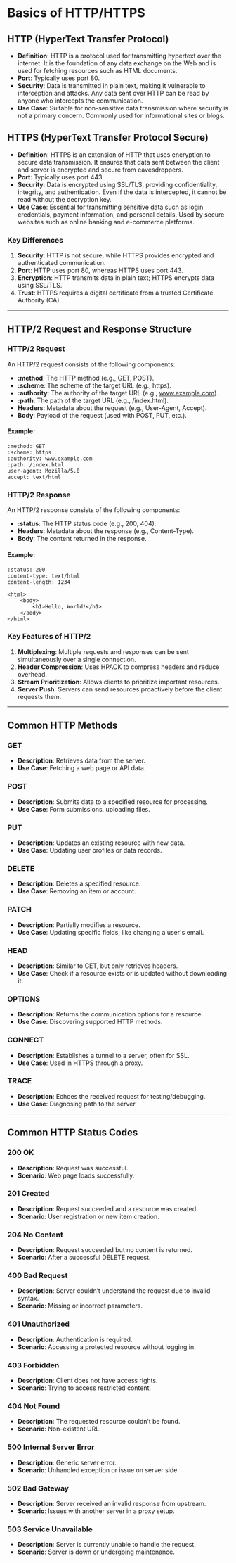 # Basics of HTTP/HTTPS

## HTTP (HyperText Transfer Protocol)
- **Definition**: HTTP is a protocol used for transmitting hypertext over the internet. It is the foundation of any data exchange on the Web and is used for fetching resources such as HTML documents.
- **Port**: Typically uses port 80.
- **Security**: Data is transmitted in plain text, making it vulnerable to interception and attacks. Any data sent over HTTP can be read by anyone who intercepts the communication.
- **Use Case**: Suitable for non-sensitive data transmission where security is not a primary concern. Commonly used for informational sites or blogs.

## HTTPS (HyperText Transfer Protocol Secure)
- **Definition**: HTTPS is an extension of HTTP that uses encryption to secure data transmission. It ensures that data sent between the client and server is encrypted and secure from eavesdroppers.
- **Port**: Typically uses port 443.
- **Security**: Data is encrypted using SSL/TLS, providing confidentiality, integrity, and authentication. Even if the data is intercepted, it cannot be read without the decryption key.
- **Use Case**: Essential for transmitting sensitive data such as login credentials, payment information, and personal details. Used by secure websites such as online banking and e-commerce platforms.

### Key Differences
1. **Security**: HTTP is not secure, while HTTPS provides encrypted and authenticated communication.
2. **Port**: HTTP uses port 80, whereas HTTPS uses port 443.
3. **Encryption**: HTTP transmits data in plain text; HTTPS encrypts data using SSL/TLS.
4. **Trust**: HTTPS requires a digital certificate from a trusted Certificate Authority (CA).

---

## HTTP/2 Request and Response Structure

### HTTP/2 Request
An HTTP/2 request consists of the following components:
- **:method**: The HTTP method (e.g., GET, POST).
- **:scheme**: The scheme of the target URL (e.g., https).
- **:authority**: The authority of the target URL (e.g., www.example.com).
- **:path**: The path of the target URL (e.g., /index.html).
- **Headers**: Metadata about the request (e.g., User-Agent, Accept).
- **Body**: Payload of the request (used with POST, PUT, etc.).

#### Example:
```
:method: GET
:scheme: https
:authority: www.example.com
:path: /index.html
user-agent: Mozilla/5.0
accept: text/html
```

### HTTP/2 Response
An HTTP/2 response consists of the following components:
- **:status**: The HTTP status code (e.g., 200, 404).
- **Headers**: Metadata about the response (e.g., Content-Type).
- **Body**: The content returned in the response.

#### Example:
```
:status: 200
content-type: text/html
content-length: 1234

<html>
    <body>
        <h1>Hello, World!</h1>
    </body>
</html>
```

### Key Features of HTTP/2
1. **Multiplexing**: Multiple requests and responses can be sent simultaneously over a single connection.
2. **Header Compression**: Uses HPACK to compress headers and reduce overhead.
3. **Stream Prioritization**: Allows clients to prioritize important resources.
4. **Server Push**: Servers can send resources proactively before the client requests them.

---

## Common HTTP Methods

### GET
- **Description**: Retrieves data from the server.
- **Use Case**: Fetching a web page or API data.

### POST
- **Description**: Submits data to a specified resource for processing.
- **Use Case**: Form submissions, uploading files.

### PUT
- **Description**: Updates an existing resource with new data.
- **Use Case**: Updating user profiles or data records.

### DELETE
- **Description**: Deletes a specified resource.
- **Use Case**: Removing an item or account.

### PATCH
- **Description**: Partially modifies a resource.
- **Use Case**: Updating specific fields, like changing a user's email.

### HEAD
- **Description**: Similar to GET, but only retrieves headers.
- **Use Case**: Check if a resource exists or is updated without downloading it.

### OPTIONS
- **Description**: Returns the communication options for a resource.
- **Use Case**: Discovering supported HTTP methods.

### CONNECT
- **Description**: Establishes a tunnel to a server, often for SSL.
- **Use Case**: Used in HTTPS through a proxy.

### TRACE
- **Description**: Echoes the received request for testing/debugging.
- **Use Case**: Diagnosing path to the server.

---

## Common HTTP Status Codes

### 200 OK
- **Description**: Request was successful.
- **Scenario**: Web page loads successfully.

### 201 Created
- **Description**: Request succeeded and a resource was created.
- **Scenario**: User registration or new item creation.

### 204 No Content
- **Description**: Request succeeded but no content is returned.
- **Scenario**: After a successful DELETE request.

### 400 Bad Request
- **Description**: Server couldn’t understand the request due to invalid syntax.
- **Scenario**: Missing or incorrect parameters.

### 401 Unauthorized
- **Description**: Authentication is required.
- **Scenario**: Accessing a protected resource without logging in.

### 403 Forbidden
- **Description**: Client does not have access rights.
- **Scenario**: Trying to access restricted content.

### 404 Not Found
- **Description**: The requested resource couldn’t be found.
- **Scenario**: Non-existent URL.

### 500 Internal Server Error
- **Description**: Generic server error.
- **Scenario**: Unhandled exception or issue on server side.

### 502 Bad Gateway
- **Description**: Server received an invalid response from upstream.
- **Scenario**: Issues with another server in a proxy setup.

### 503 Service Unavailable
- **Description**: Server is currently unable to handle the request.
- **Scenario**: Server is down or undergoing maintenance.

